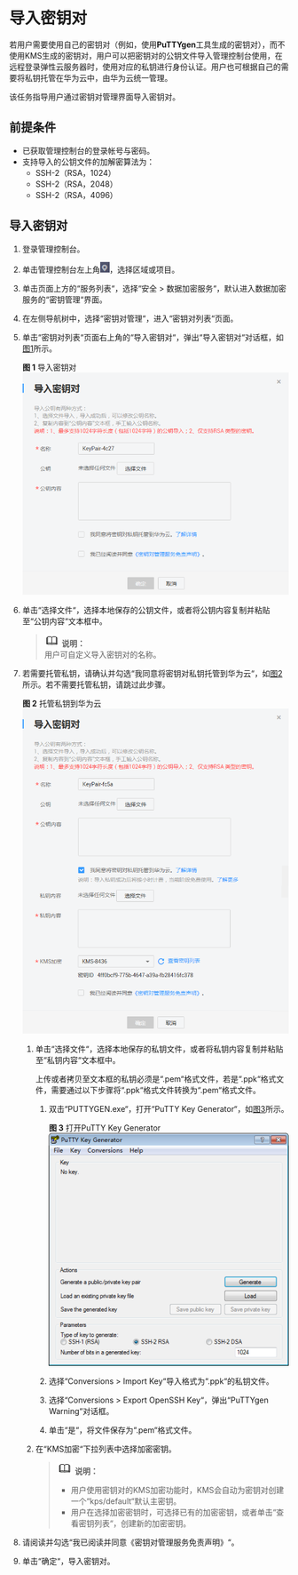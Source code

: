 # 导入密钥对<a name="dew_01_0035"></a>

若用户需要使用自己的密钥对（例如，使用**PuTTYgen**工具生成的密钥对），而不使用KMS生成的密钥对，用户可以把密钥对的公钥文件导入管理控制台使用，在远程登录弹性云服务器时，使用对应的私钥进行身份认证。用户也可根据自己的需要将私钥托管在华为云中，由华为云统一管理。

该任务指导用户通过密钥对管理界面导入密钥对。

## 前提条件<a name="section74941115734"></a>

-   已获取管理控制台的登录帐号与密码。
-   支持导入的公钥文件的加解密算法为：
    -   SSH-2（RSA，1024）
    -   SSH-2（RSA，2048）
    -   SSH-2（RSA，4096）


## 导入密钥对<a name="section12791509154839"></a>

1.  登录管理控制台。
2.  单击管理控制台左上角![](figures/icon_region.png)，选择区域或项目。
3.  单击页面上方的“服务列表“，选择“安全  \>  数据加密服务“，默认进入数据加密服务的“密钥管理“界面。
4.  在左侧导航树中，选择“密钥对管理“，进入“密钥对列表“页面。
5.  单击“密钥对列表“页面右上角的“导入密钥对“，弹出“导入密钥对“对话框，如[图1](#fig5941841714437)所示。

    **图 1**  导入密钥对<a name="fig5941841714437"></a>  
    ![](figures/导入密钥对.png "导入密钥对")

6.  单击“选择文件“，选择本地保存的公钥文件，或者将公钥内容复制并粘贴至“公钥内容“文本框中。

    >![](public_sys-resources/icon-note.gif) **说明：**   
    >用户可自定义导入密钥对的名称。  

7.  若需要托管私钥，请确认并勾选“我同意将密钥对私钥托管到华为云“，如[图2](#fig0776181161613)所示。若不需要托管私钥，请跳过此步骤。

    **图 2**  托管私钥到华为云<a name="fig0776181161613"></a>  
    ![](figures/托管私钥到华为云.png "托管私钥到华为云")

    1.  单击“选择文件“，选择本地保存的私钥文件，或者将私钥内容复制并粘贴至“私钥内容“文本框中。

        上传或者拷贝至文本框的私钥必须是“.pem“格式文件，若是“.ppk“格式文件，需要通过以下步骤将“.ppk“格式文件转换为“.pem“格式文件。

        1.  双击“PUTTYGEN.exe“，打开“PuTTY Key Generator“，如[图3](#f68625d7525504cc1bbc7b0bc9efe3597)所示。

            **图 3**  打开PuTTY Key Generator<a name="f68625d7525504cc1bbc7b0bc9efe3597"></a>  
            ![](figures/打开PuTTY-Key-Generator.png "打开PuTTY-Key-Generator")

        2.  选择“Conversions \> Import Key“导入格式为“.ppk“的私钥文件。
        3.  选择“Conversions \> Export OpenSSH Key“，弹出“PuTTYgen Warning“对话框。
        4.  单击“是“，将文件保存为“.pem“格式文件。

    2.  在“KMS加密“下拉列表中选择加密密钥。

        >![](public_sys-resources/icon-note.gif) **说明：**   
        >-   用户使用密钥对的KMS加密功能时，KMS会自动为密钥对创建一个“kps/default“默认主密钥。  
        >-   用户在选择加密密钥时，可选择已有的加密密钥，或者单击“查看密钥列表“，创建新的加密密钥。  


8.  请阅读并勾选“我已阅读并同意《密钥对管理服务免责声明》“。
9.  单击“确定“，导入密钥对。

